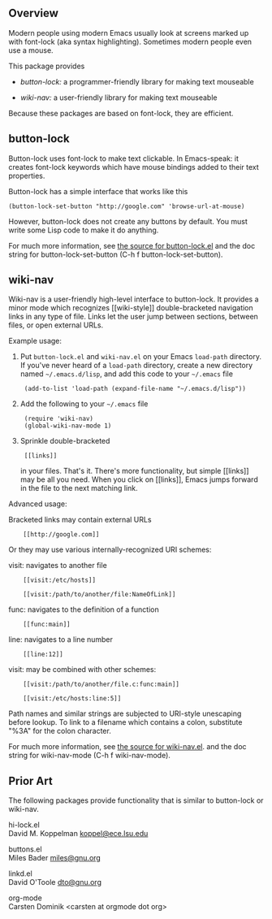 Overview
--------

Modern people using modern Emacs usually look at screens marked up with
font-lock (aka syntax highlighting).  Sometimes modern people even use a
mouse.

This package provides

* *button-lock:* a programmer-friendly library for making text mouseable

* *wiki-nav:* a user-friendly library for making text mouseable

Because these packages are based on font-lock, they are efficient.

button-lock
-----------

Button-lock uses font-lock to make text clickable.  In Emacs-speak: it
creates font-lock keywords which have mouse bindings added to their
text properties.

Button-lock has a simple interface that works like this

	(button-lock-set-button "http://google.com" 'browse-url-at-mouse)

However, button-lock does not create any buttons by default.  You must write
some Lisp code to make it do anything.

For much more information, see [the source for button-lock.el](https://github.com/rolandwalker/button-lock/blob/master/button-lock.el)
and the doc string for button-lock-set-button (C-h f button-lock-set-button).

wiki-nav
--------

Wiki-nav is a user-friendly high-level interface to button-lock.  It
provides a minor mode which recognizes [[wiki-style]] double-bracketed
navigation links in any type of file. Links let the user jump between
sections, between files, or open external URLs.

Example usage:

1. Put `button-lock.el` and `wiki-nav.el` on your Emacs `load-path`
directory.  If you've never heard of a `load-path` directory, create a new
directory named `~/.emacs.d/lisp`, and add this code to your `~/.emacs` file

		(add-to-list 'load-path (expand-file-name "~/.emacs.d/lisp"))

2. Add the following to your `~/.emacs` file

		(require 'wiki-nav)
		(global-wiki-nav-mode 1)

3. Sprinkle double-bracketed

		[[links]]

	in your files.  That's it.  There's more functionality, but simple [[links]]
	may be all you need.  When you click on [[links]], Emacs jumps forward in
        the file to the next matching link.

Advanced usage:

Bracketed links may contain external URLs

		[[http://google.com]]

Or they may use various internally-recognized URI schemes:

visit: navigates to another file

		[[visit:/etc/hosts]]

		[[visit:/path/to/another/file:NameOfLink]]

func: navigates to the definition of a function

		[[func:main]]

line: navigates to a line number

		[[line:12]]

visit: may be combined with other schemes:

		[[visit:/path/to/another/file.c:func:main]]

		[[visit:/etc/hosts:line:5]]

Path names and similar strings are subjected to URI-style unescaping before
lookup.  To link to a filename which contains a colon, substitute "%3A" for
the colon character.

For much more information, see [the source for wiki-nav.el](https://github.com/rolandwalker/button-lock/blob/master/wiki-nav.el).
and the doc string for wiki-nav-mode (C-h f wiki-nav-mode).

Prior Art
---------
The following packages provide functionality that is similar to button-lock
or wiki-nav.

hi-lock.el   
David M. Koppelman <koppel@ece.lsu.edu>

buttons.el   
Miles Bader <miles@gnu.org>

linkd.el   
David O'Toole <dto@gnu.org>

org-mode   
Carsten Dominik &lt;carsten at orgmode dot org&gt;

